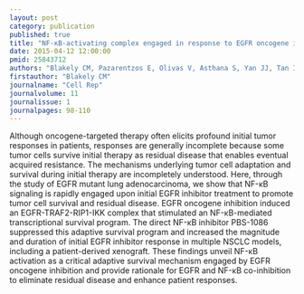 ```yaml
---
layout: post
category: publication
published: true
title: "NF-κB-activating complex engaged in response to EGFR oncogene inhibition drives tumor cell survival and residual disease in lung cancer."
date: 2015-04-12 12:00:00
pmid: 25843712
authors: "Blakely CM, Pazarentzos E, Olivas V, Asthana S, Yan JJ, Tan I, Hrustanovic G, Chan E, Lin L, Neel DS, Newton W, Bobb KL, Fouts TR, Meshulam J, Gubens MA, Jablons DM, Johnson JR, Bandyopadhyay S, Krogan NJ, Bivona TG"
firstauthor: "Blakely CM"
journalname: "Cell Rep"
journalvolume: 11
journalissue: 1
journalpages: 98-110
---
```


Although oncogene-targeted therapy often elicits profound initial tumor responses in patients, responses are generally incomplete because some tumor cells survive initial therapy as residual disease that enables eventual acquired resistance. The mechanisms underlying tumor cell adaptation and survival during initial therapy are incompletely understood. Here, through the study of EGFR mutant lung adenocarcinoma, we show that NF-κB signaling is rapidly engaged upon initial EGFR inhibitor treatment to promote tumor cell survival and residual disease. EGFR oncogene inhibition induced an EGFR-TRAF2-RIP1-IKK complex that stimulated an NF-κB-mediated transcriptional survival program. The direct NF-κB inhibitor PBS-1086 suppressed this adaptive survival program and increased the magnitude and duration of initial EGFR inhibitor response in multiple NSCLC models, including a patient-derived xenograft. These findings unveil NF-κB activation as a critical adaptive survival mechanism engaged by EGFR oncogene inhibition and provide rationale for EGFR and NF-κB co-inhibition to eliminate residual disease and enhance patient responses.

